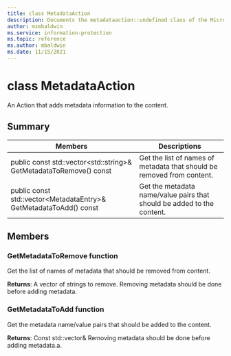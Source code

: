 ```yaml
---
title: class MetadataAction 
description: Documents the metadataaction::undefined class of the Microsoft Information Protection SDK.
author: msmbaldwin
ms.service: information-protection
ms.topic: reference
ms.author: mbaldwin
ms.date: 11/15/2021
---
```


# class MetadataAction 
An Action that adds metadata information to the content.
  
## Summary
 Members                        | Descriptions                                
--------------------------------|---------------------------------------------
public const std::vector\<std::string\>& GetMetadataToRemove() const  |  Get the list of names of metadata that should be removed from content.
public const std::vector\<MetadataEntry\>& GetMetadataToAdd() const  |  Get the metadata name/value pairs that should be added to the content.
  
## Members
  
### GetMetadataToRemove function
Get the list of names of metadata that should be removed from content.

  
**Returns**: A vector of strings to remove. 
Removing metadata should be done before adding metadata.
  
### GetMetadataToAdd function
Get the metadata name/value pairs that should be added to the content.

  
**Returns**: Const std::vector<MetadataEntry>& 
Removing metadata should be done before adding metadata.a.